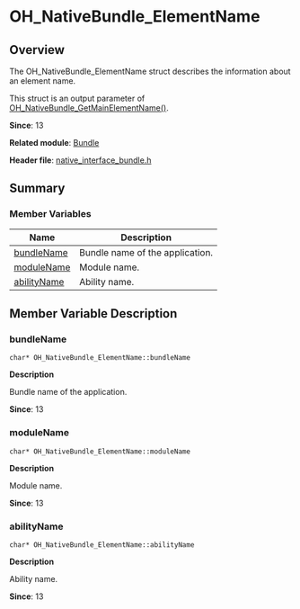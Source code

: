 # OH_NativeBundle_ElementName


## Overview

The OH_NativeBundle_ElementName struct describes the information about an element name.

This struct is an output parameter of [OH_NativeBundle_GetMainElementName()](_bundle.md#oh_nativebundle_getmainelementname).

**Since**: 13

**Related module**: [Bundle](_bundle.md)

**Header file**: [native_interface_bundle.h](native__interface__bundle.md)


## Summary


### Member Variables

| Name| Description|
| -------- | -------- |
| [bundleName](#bundlename) | Bundle name of the application.|
| [moduleName](#modulename) | Module name.|
| [abilityName](#abilityname) | Ability name.|


## Member Variable Description


### bundleName


```
char* OH_NativeBundle_ElementName::bundleName
```

**Description**

Bundle name of the application.

**Since**: 13


### moduleName


```
char* OH_NativeBundle_ElementName::moduleName
```

**Description**

Module name.

**Since**: 13


### abilityName


```
char* OH_NativeBundle_ElementName::abilityName
```

**Description**

Ability name.

**Since**: 13

